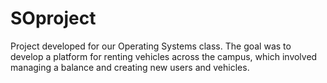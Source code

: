 # SOproject

Project developed for our Operating Systems class. The goal was to develop a platform for renting vehicles across the campus, which involved managing a balance and creating new users and vehicles.